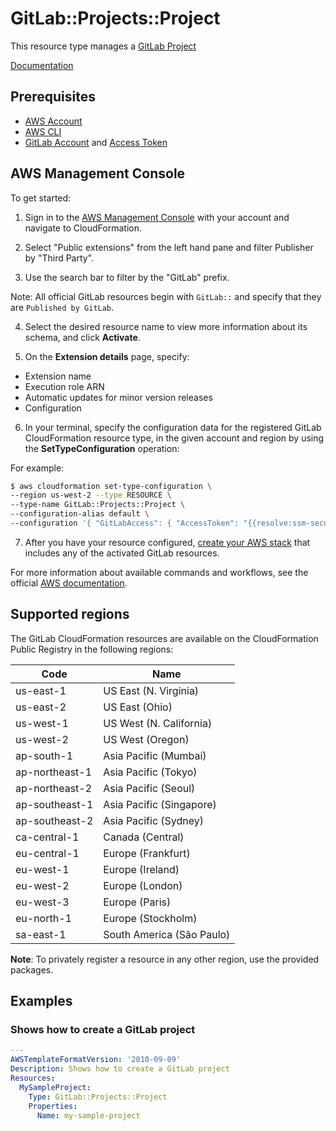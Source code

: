 # GitLab::Projects::Project

This resource type manages a [GitLab Project][15]

[Documentation][4]

## Prerequisites
* [AWS Account][19]
* [AWS CLI][20]
* [GitLab Account][21] and [Access Token][22]
 
## AWS Management Console

To get started:

1. Sign in to the [AWS Management Console][23] with your account and navigate to CloudFormation.

2. Select "Public extensions" from the left hand pane and filter Publisher by "Third Party".

3. Use the search bar to filter by the "GitLab" prefix.

Note: All official GitLab resources begin with `GitLab::` and specify that they are `Published by GitLab`.

4. Select the desired resource name to view more information about its schema, and click **Activate**.

5. On the **Extension details** page, specify:
- Extension name
- Execution role ARN
- Automatic updates for minor version releases
- Configuration

6. In your terminal, specify the configuration data for the registered GitLab CloudFormation resource type, in the given account and region by using the **SetTypeConfiguration** operation:


For example:

  ```Bash
  $ aws cloudformation set-type-configuration \
  --region us-west-2 --type RESOURCE \
  --type-name GitLab::Projects::Project \
  --configuration-alias default \
  --configuration '{ "GitLabAccess": { "AccessToken": "{{resolve:ssm-secure:/cfn/gitlab/token:1}}", "Url": "{{resolve:ssm-secure:/cfn/gitlab/url:1}}"}}'
  ```

7. After you have your resource configured, [create your AWS stack][24] that includes any of the activated GitLab resources.

For more information about available commands and workflows, see the official [AWS documentation][25].

## Supported regions

The GitLab CloudFormation resources are available on the CloudFormation Public Registry in the following regions:

| Code            | Name                      |
|-----------------|---------------------------|
| us-east-1       | US East (N. Virginia)     |
| us-east-2       | US East (Ohio)            |
| us-west-1       | US West (N. California)   |
| us-west-2       | US West (Oregon)          |
| ap-south-1      | Asia Pacific (Mumbai)     |
| ap-northeast-1  | Asia Pacific (Tokyo)      |
| ap-northeast-2  | Asia Pacific (Seoul)      |
| ap-southeast-1  | Asia Pacific (Singapore)  |
| ap-southeast-2  | Asia Pacific (Sydney)     |
| ca-central-1    | Canada (Central)          |
| eu-central-1    | Europe (Frankfurt)        |
| eu-west-1       | Europe (Ireland)          |
| eu-west-2       | Europe (London)           |
| eu-west-3       | Europe (Paris)            |
| eu-north-1      | Europe (Stockholm)        |
| sa-east-1       | South America (São Paulo) |

**Note**: To privately register a resource in any other region, use the provided packages.

## Examples

### Shows how to create a GitLab project

```yaml
---
AWSTemplateFormatVersion: '2010-09-09'
Description: Shows how to create a GitLab project
Resources:
  MySampleProject:
    Type: GitLab::Projects::Project
    Properties:
      Name: my-sample-project
```

[1]: https://docs.aws.amazon.com/cloudformation-cli/latest/userguide/resource-types.html
[2]: https://docs.aws.amazon.com/AWSCloudFormation/latest/UserGuide/Welcome.html
[3]: https://docs.gitlab.com/ee/topics/git/tags.html
[4]: GitLab-Code-Tag
[5]: https://docs.gitlab.com/ee/user/group/#groups
[6]: GitLab-Groups-Group
[7]: https://docs.gitlab.com/ee/user/group/access_and_permissions.html
[8]: GitLab-Groups-GroupAccessToGroup
[9]: https://docs.gitlab.com/ee/user/group/manage.html#add-users-to-a-group
[10]: GitLab-Groups-UserMemberOfGroup
[11]: https://docs.gitlab.com/ee/user/project/settings/project_access_tokens.html#project-access-tokens
[12]: GitLab-Projects-AccessToken
[13]: https://docs.gitlab.com/ee/api/members.html#give-a-group-access-to-a-project
[14]: GitLab-Projects-GroupAccessToProject
[15]: https://docs.gitlab.com/ee/user/project/working_with_projects.html
[16]: GitLab-Projects-Project
[17]: https://docs.gitlab.com/ee/user/project/members/#add-users-to-a-project
[18]: GitLab-Projects-UserMemberOfProject
[19]: https://aws.amazon.com/account/
[20]: https://aws.amazon.com/cli/
[21]: https://about.gitlab.com/
[22]: https://docs.gitlab.com/ee/user/profile/personal_access_tokens.html
[23]: https://aws.amazon.com/console/
[24]: https://console.aws.amazon.com/cloudformation/home
[25]: https://docs.aws.amazon.com/AWSCloudFormation/latest/UserGuide/registry.html
